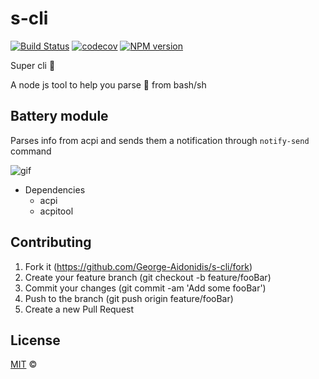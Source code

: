 # s-cli

[![Build Status](https://travis-ci.org/george-aidonidis/s-cli.svg?branch=master)](https://travis-ci.org/george-aidonidis/s-cli) [![codecov](https://codecov.io/gh/george-aidonidis/s-cli/badge.svg?branch=master)](https://codecov.io/gh/george-aidonidis/s-cli?branch=master) [![NPM version](https://img.shields.io/npm/v/@george-aidonidis/s-cli.svg?style=flat)](https://www.npmjs.com/package/@george-aidonidis/s-cli)

Super cli 🦸

A node js tool to help you parse 💩 from bash/sh

## Battery module

Parses info from acpi and sends them a notification through `notify-send` command

![gif](https://i.imgur.com/gJhRoGo.gif)

- Dependencies
  - acpi
  - acpitool

## Contributing

1. Fork it (<https://github.com/George-Aidonidis/s-cli/fork>)
2. Create your feature branch (git checkout -b feature/fooBar)
3. Commit your changes (git commit -am 'Add some fooBar')
4. Push to the branch (git push origin feature/fooBar)
5. Create a new Pull Request

## License

[MIT](./license) ©
